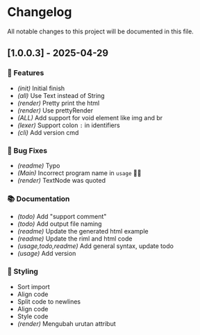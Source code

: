 # Changelog

All notable changes to this project will be documented in this file.

## [1.0.0.3] - 2025-04-29

### 🚀 Features

- *(init)* Initial finish
- *(all)* Use Text instead of String
- *(render)* Pretty print the html
- *(render)* Use prettyRender
- *(ALL)* Add support for void element like img and br
- *(lexer)* Support colon `:` in identifiers
- *(cli)* Add version cmd

### 🐛 Bug Fixes

- *(readme)* Typo
- *(Main)* Incorrect program name in `usage` 🤦‍♂️
- *(render)* TextNode was quoted

### 📚 Documentation

- *(todo)* Add "support comment"
- *(todo)* Add output file naming
- *(readme)* Update the generated html example
- *(readme)* Update the riml and html code
- *(usage,todo,readme)* Add general syntax, update todo
- *(usage)* Add version

### 🎨 Styling

- Sort import
- Align code
- Split code to newlines
- Align code
- Style code
- *(render)* Mengubah urutan attribut

<!-- generated by git-cliff -->
